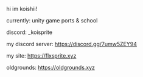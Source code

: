 hi im koishii!

currently: unity game ports & school

discord: _koisprite

my discord server: https://discord.gg/7umw5ZEY94

my site: https://flxsprite.xyz

oldgrounds: https://oldgrounds.xyz
